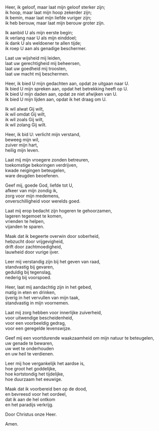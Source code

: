Heer, ik geloof, maar laat mijn geloof sterker zijn;\
ik hoop, maar laat mijn hoop zekerder zijn;\
ik bemin, maar laat mijn liefde vuriger zijn;\
ik heb berouw, maar laat mijn berouw groter zijn.

Ik aanbid U als mijn eerste begin;\
ik verlang naar U als mijn einddoel;\
ik dank U als weldoener te allen tijde;\
ik roep U aan als genadige beschermer.

Laat uw wijsheid mij leiden,\
laat uw gerechtigheid mij beheersen,\
laat uw goedheid mij troosten,\
laat uw macht mij beschermen.

Heer, ik bied U mijn gedachten aan, opdat ze uitgaan naar U.\
Ik bied U mijn spreken aan, opdat het betrekking heeft op U.\
Ik bied U mijn daden aan, opdat ze niet afwijken van U.\
Ik bied U mijn lijden aan, opdat ik het draag om U.

Ik wil alwat Gij wilt,\
ik wil omdat Gij wilt,\
ik wil zoals Gij wilt,\
ik wil zolang Gij wilt.

Heer, ik bid U: verlicht mijn verstand,\
beweeg mijn wil,\
zuiver mijn hart,\
heilig mijn leven.

Laat mij mijn vroegere zonden betreuren,\
toekomstige bekoringen verdrijven,\
kwade neigingen beteugelen,\
ware deugden beoefenen.

Geef mij, goede God, liefde tot U,\
afkeer van mijn zondig ik,\
zorg voor mijn medemens,\
onverschilligheid voor werelds goed.

Laat mij erop bedacht zijn hogeren te gehoorzamen,\
lageren tegemoet te komen,\
vrienden te helpen,\
vijanden te sparen.

Maak dat ik begeerte overwin door soberheid,\
hebzucht door vrijgevigheid,\
drift door zachtmoedigheid,\
lauwheid door vurige ijver.

Leer mij verstandig zijn bij het geven van raad,\
standvastig bij gevaren,\
geduldig bij tegenslag,\
nederig bij voorspoed.

Heer, laat mij aandachtig zijn in het gebed,\
matig in eten en drinken,\
ijverig in het vervullen van mijn taak,\
standvastig in mijn voornemen.

Laat mij zorg hebben voor innerlijke zuiverheid,\
voor uitwendige bescheidenheid,\
voor een voorbeeldig gedrag,\
voor een geregelde levenswijze.

Geef mij een voortdurende waakzaamheid om mijn natuur te beteugelen,\
uw genade te bewaren,\
uw wet te onderhouden\
en uw heil te verdienen.

Leer mij hoe vergankelijk het aardse is,\
hoe groot het goddelijke,\
hoe kortstondig het tijdelijke,\
hoe duurzaam het eeuwige.

Maak dat ik voorbereid ben op de dood,\
en bevreesd voor het oordeel,\
dat ik aan de hel ontkom\
en het paradijs verkrijg.

Door Christus onze Heer.

Amen.
